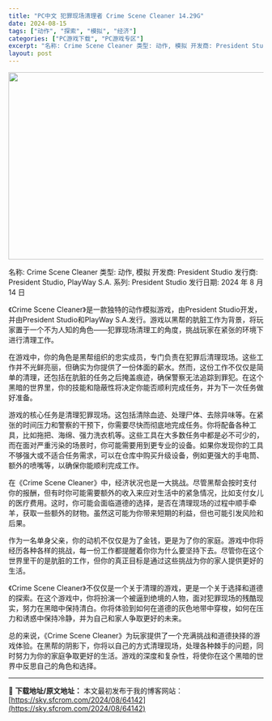 ```yaml
---
title: "PC中文 犯罪现场清理者 Crime Scene Cleaner 14.29G"
date: 2024-08-15
tags: ["动作", "探索", "模拟", "经济"]
categories: ["PC游戏下载", "PC游戏专区"]
excerpt: "名称: Crime Scene Cleaner 类型: 动作, 模拟 开发商: President Studio 发行商: President Studio, PlayWay S.A. 系列: President Studio 发行日期: 2024 年 8 月 14 日 《Crime Scene C&hellip;"
layout: post
---
```


<img class="aligncenter size-full wp-image-64143" src="https://sky.sfcrom.com/wp-content/uploads/2024/08/2024081510251735.webp" alt="" width="660" height="370" />

名称: Crime Scene Cleaner
类型: 动作, 模拟
开发商: President Studio
发行商: President Studio, PlayWay S.A.
系列: President Studio
发行日期: 2024 年 8 月 14 日

《Crime Scene Cleaner》是一款独特的动作模拟游戏，由President Studio开发，并由President Studio和PlayWay S.A.发行。游戏以黑帮的肮脏工作为背景，将玩家置于一个不为人知的角色——犯罪现场清理工的角度，挑战玩家在紧张的环境下进行清理工作。

在游戏中，你的角色是黑帮组织的忠实成员，专门负责在犯罪后清理现场。这些工作并不光鲜亮丽，但确实为你提供了一份体面的薪水。然而，这份工作不仅仅是简单的清理，还包括在肮脏的任务之后掩盖痕迹，确保警察无法追踪到罪犯。在这个黑暗的世界里，你的技能和隐蔽性将决定你能否顺利完成任务，并为下一次任务做好准备。

游戏的核心任务是清理犯罪现场。这包括清除血迹、处理尸体、去除异味等。在紧张的时间压力和警察的干预下，你需要尽快而彻底地完成任务。你将配备各种工具，比如拖把、海绵、强力洗衣机等。这些工具在大多数任务中都是必不可少的，而在面对严重污染的场景时，你可能需要用到更专业的设备。如果你发现你的工具不够强大或不适合任务需求，可以在仓库中购买升级设备，例如更强大的手电筒、额外的喷嘴等，以确保你能顺利完成工作。

在《Crime Scene Cleaner》中，经济状况也是一大挑战。尽管黑帮会按时支付你的报酬，但有时你可能需要额外的收入来应对生活中的紧急情况，比如支付女儿的医疗费用。这时，你可能会面临道德的选择，是否在清理现场的过程中顺手牵羊，获取一些额外的财物。虽然这可能为你带来短期的利益，但也可能引发风险和后果。

作为一名单身父亲，你的动机不仅仅是为了金钱，更是为了你的家庭。游戏中你将经历各种各样的挑战，每一份工作都提醒着你你为什么要坚持下去。尽管你在这个世界里干的是肮脏的工作，但你的真正目标是通过这些挑战为你的家人提供更好的生活。

《Crime Scene Cleaner》不仅仅是一个关于清理的游戏，更是一个关于选择和道德的探索。在这个游戏中，你将扮演一个被逼到绝境的人物，面对犯罪现场的残酷现实，努力在黑暗中保持清白。你将体验到如何在道德的灰色地带中穿梭，如何在压力和诱惑中保持冷静，并为自己和家人争取更好的未来。

总的来说，《Crime Scene Cleaner》为玩家提供了一个充满挑战和道德抉择的游戏体验。在黑帮的阴影下，你将以自己的方式清理现场，处理各种棘手的问题，同时努力为你的家庭争取更好的生活。游戏的深度和复杂性，将使你在这个黑暗的世界中反思自己的角色和选择。

---
📖 **下载地址/原文地址：** 本文最初发布于我的博客网站：[https://sky.sfcrom.com/2024/08/64142](https://sky.sfcrom.com/2024/08/64142)
